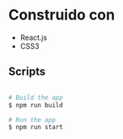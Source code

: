 
# Construido con
* React.js
* CSS3

## Scripts

```bash

# Build the app
$ npm run build

# Run the app
$ npm run start


